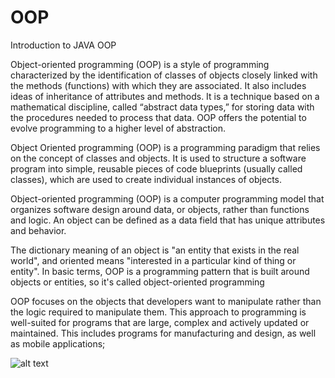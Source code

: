 # OOP
Introduction to JAVA OOP

Object-oriented programming (OOP) is a style of programming characterized by the identification of classes of objects closely linked with the methods (functions) with which they are associated. It also includes ideas of inheritance of attributes and methods. It is a technique based on a mathematical discipline, called “abstract data types,” for storing data with the procedures needed to process that data. OOP offers the potential to evolve programming to a higher level of abstraction.

Object Oriented programming (OOP) is a programming paradigm that relies on the concept of classes and objects. It is used to structure a software program into simple, reusable pieces of code blueprints (usually called classes), which are used to create individual instances of objects.

Object-oriented programming (OOP) is a computer programming model that organizes software design around data, or objects, rather than functions and logic. An object can be defined as a data field that has unique attributes and behavior.

The dictionary meaning of an object is "an entity that exists in the real world", and oriented means "interested in a particular kind of thing or entity".
In basic terms, OOP is a programming pattern that is built around objects or entities, so it's called object-oriented programming

OOP focuses on the objects that developers want to manipulate rather than the logic required to manipulate them. This approach to programming is well-suited for programs that are large, complex and actively updated or maintained. This includes programs for manufacturing and design, as well as mobile applications;

![alt text]([https://www.freecodecamp.org/news/content/images/size/w1600/2022/09/OOP.png])




